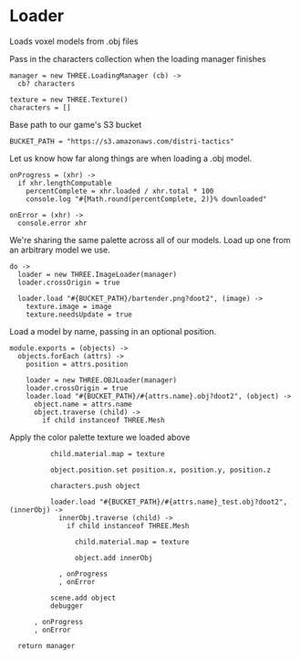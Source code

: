 Loader
======

Loads voxel models from .obj files

Pass in the characters collection when the loading manager finishes

    manager = new THREE.LoadingManager (cb) ->
      cb? characters
    
    texture = new THREE.Texture()
    characters = []

Base path to our game's S3 bucket

    BUCKET_PATH = "https://s3.amazonaws.com/distri-tactics"

Let us know how far along things are when loading a .obj model.

    onProgress = (xhr) ->
      if xhr.lengthComputable
        percentComplete = xhr.loaded / xhr.total * 100
        console.log "#{Math.round(percentComplete, 2)}% downloaded"

    onError = (xhr) ->
      console.error xhr

We're sharing the same palette across all of our models.
Load up one from an arbitrary model we use.

    do ->
      loader = new THREE.ImageLoader(manager)
      loader.crossOrigin = true

      loader.load "#{BUCKET_PATH}/bartender.png?doot2", (image) ->
        texture.image = image
        texture.needsUpdate = true

Load a model by name, passing in an optional position.

    module.exports = (objects) ->
      objects.forEach (attrs) ->
        position = attrs.position
  
        loader = new THREE.OBJLoader(manager)
        loader.crossOrigin = true
        loader.load "#{BUCKET_PATH}/#{attrs.name}.obj?doot2", (object) ->
          object.name = attrs.name
          object.traverse (child) ->
            if child instanceof THREE.Mesh

Apply the color palette texture we loaded above

              child.material.map = texture
  
              object.position.set position.x, position.y, position.z
              
              characters.push object
              
              loader.load "#{BUCKET_PATH}/#{attrs.name}_test.obj?doot2", (innerObj) ->
                innerObj.traverse (child) ->
                  if child instanceof THREE.Mesh
      
                    child.material.map = texture
                            
                    object.add innerObj
        
                , onProgress
                , onError              
              
              scene.add object
              debugger 
  
          , onProgress
          , onError
                  
      return manager
